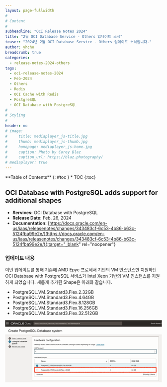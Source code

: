 ```yaml
---
layout: page-fullwidth
#
# Content
#
subheadline: "OCI Release Notes 2024"
title: "2월 OCI Database Service - Others 업데이트 소식"
teaser: "2024년 2월 OCI Database Service - Others 업데이트 소식입니다."
author: yhcho
breadcrumb: true
categories:
  - release-notes-2024-others
tags:
  - oci-release-notes-2024
  - Feb-2024
  - Others
  - Redis
  - OCI Cache with Redis
  - PostgreSQL
  - OCI Database with PostgreSQL
#
# Styling
#
header: no
# image:
#     title: mediaplayer_js-title.jpg
#     thumb: mediaplayer_js-thumb.jpg
#     homepage: mediaplayer_js-home.jpg
#     caption: Photo by Corey Blaz
#     caption_url: https://blaz.photography/
# mediaplayer: true
---
```


<div class="panel radius" markdown="1">
**Table of Contents**
{: #toc }
*  TOC
{:toc}
</div>

## OCI Database with PostgreSQL adds support for additional shapes
* **Services:** OCI Database with PostgreSQL
* **Release Date:** Feb. 26, 2024
* **Documentation:** [https://docs.oracle.com/en-us/iaas/releasenotes/changes/343483cf-6c53-4b86-b63c-5124fba99e2e/](https://docs.oracle.com/en-us/iaas/releasenotes/changes/343483cf-6c53-4b86-b63c-5124fba99e2e/){:target="_blank" rel="noopener"}

### 업데이트 내용
이번 업데이트를 통해 기존에 AMD Epyc 프로세서 기반의 VM 인스턴스만 지원하던 OCI Database with PostgreSQL 서비스가 Intel Xeon 기반의 VM 인스턴스를 지원하게 되었습니다.
새롭게 추가된 Shape은 아래와 같습니다.
- PostgreSQL.VM.Standard3.Flex.2.32GB
- PostgreSQL.VM.Standard3.Flex.4.64GB
- PostgreSQL.VM.Standard3.Flex.8.128GB
- PostgreSQL.VM.Standard3.Flex.16.256GB
- PostgreSQL.VM.Standard3.Flex.32.512GB

![](/assets/img/dataplatform/2024/release_note/others/postgresql_shape.png " ")